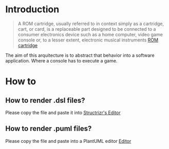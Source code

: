 # Introduction

> A ROM cartridge, usually referred to in context simply as a cartridge, cart, or card, is a replaceable part designed to be connected to a consumer electronics device such as a home computer, video game console or, to a lesser extent, electronic musical instruments
[ROM cartridge](https://en.wikipedia.org/wiki/ROM_cartridge)

The aim of this arquitecture is to abstract that behavior into a software application. Where a console has to execute a game.

# How to
## How to render .dsl files?
Please copy the file and paste it into [Structrizr's Editor](https://structurizr.com/dsl)

## How to render .puml files?
Please copy the file and paste into a PlantUML editor [Editor](https://www.planttext.com/)
